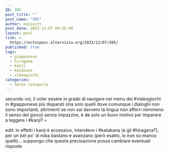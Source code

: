 ```yaml
---
ID: 305
post_title: ""
post_name: "305"
author: minioctt
post_date: 2023-12-07 09:55:40
layout: post
link: >
  https://octospacc.altervista.org/2023/12/07/305/
published: true
tags:
  - giapponese
  - hiragana
  - kanji
  - katakana
  - videogiochi
categories:
  - Senza categoria
---
```

<!-- wp:paragraph -->
<p>secondo voi, il voler essere in grado di navigare nei menu dei #videogiochi in #giapponese più disparati (ma solo quelli dove comunque i dialoghi non sono importanti, altrimenti se non sai davvero la lingua non afferri nemmeno il senso del gioco) senza impazzire, è da solo un buon motivo per imparare a leggere i #kanji? 💀</p>
<!-- /wp:paragraph -->

<!-- wp:paragraph -->
<p>edit: in effetti i kanji è eccessivo, intendevo i #katakana (e gli #hiragana?), per un bel po' di roba bastano e avanzano (però esatto, io non so manco quelli)... suppongo che questa precisazione possa cambiare eventuali risposte</p>
<!-- /wp:paragraph -->